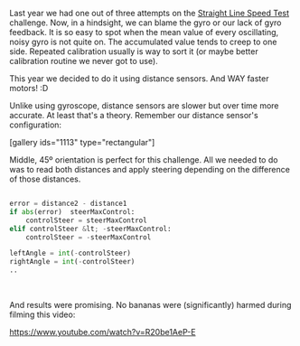 <html><body><p>Last year we had one out of three attempts on the <a href="https://piwars.org/2018-competition/challenges/straight-line-speed-test/">Straight Line Speed Test</a> challenge. Now, in a hindsight, we can blame the gyro or our lack of gyro feedback. It is so easy to spot when the mean value of every oscillating, noisy gyro is not quite on. The accumulated value tends to creep to one side. Repeated calibration usually is way to sort it (or maybe better calibration routine we never got to use).

This year we decided to do it using distance sensors. And WAY faster motors! :D

Unlike using gyroscope, distance sensors are slower but over time more accurate. At least that's a theory. Remember our distance sensor's configuration:

[gallery ids="1113" type="rectangular"]

Middle, 45º orientation is perfect for this challenge. All we needed to do was to read both distances and apply steering depending on the difference of those distances.

```python

error = distance2 - distance1
if abs(error)  steerMaxControl:
    controlSteer = steerMaxControl
elif controlSteer &lt; -steerMaxControl:
    controlSteer = -steerMaxControl

leftAngle = int(-controlSteer)
rightAngle = int(-controlSteer)
..

```

 

And results were promising. No bananas were (significantly) harmed during filming this video:

https://www.youtube.com/watch?v=R20be1AeP-E</p></body></html>